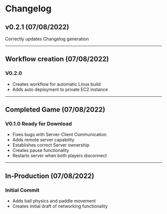 # Changelog

## v0.2.1 (07/08/2022)
Correctly updates Changelog generation

---

## Workflow creation (07/08/2022)
### V0.2.0
- Creates workflow for automatic Linux build
- Adds auto deployment to private EC2 instance
---

## Completed Game (07/08/2022)
### V0.1.0 Ready for Download
- Fixes bugs with Server-Client Communication
- Adds remote server capability
- Establishes correct Server ownership
- Creates pause functionality
- Restarts server when both players disconnect
---

## In-Production (07/08/2022)
### Initial Commit
 - Adds ball physics and paddle movement
 - Creates initial draft of networking functionality